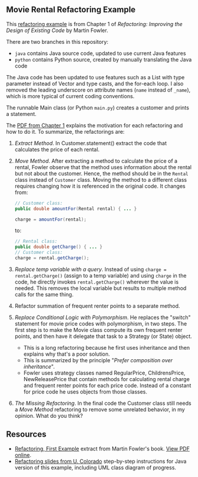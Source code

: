 ## Movie Rental Refactoring Example

This [refactoring example][refactoring_ch1] is from Chapter 1 of
_Refactoring: Improving the Design of Existing Code_ by Martin Fowler.  

There are two branches in this repository:

* `java` contains Java source code, updated to use current Java features
* `python` contains Python source, created by manually translating the Java code

The Java code has been updated to use features such as a List with type
parameter instead of Vector and type casts, and the for-each loop. 
I also removed the leading underscore on attribute names (`name` instead of `_name`),
which is more typical of current coding conventions.

The runnable Main class (or Python `main.py`) creates a customer and prints 
a statement.

The [PDF from Chapter 1][refactoring_ch1] explains the 
motivation for each refactoring and how to do it.
To summarize, the refactorings are:

1. *Extract Method*.  In Customer.statement() extract the code that
 calculates the price of each rental.
2. *Move Method*. After extracting a method to calculate the price of a rental,
Fowler observe that the method uses information about the rental but not 
about the customer.  Hence, the method should be in the `Rental` class instead
of `Customer` class. Moving the method to a different class requires changing how 
it is referenced in the original code. It changes from:
    ```java
    // Customer class:
    public double amountFor(Rental rental) { ... }
    
    charge = amountFor(rental);
    ```
    to:
    ```java
    // Rental class:
    public double getCharge() { ... }
    // Customer class:
    charge = rental.getCharge();
    ```
3. *Replace temp variable with a query*.  Instead of using `charge = rental.getCharge()` (assign to a temp variable) and using `charge` in the code, he directly invokes `rental.getCharge()` wherever the value is needed. 
This removes the local variable but results to multiple method calls for the same thing.
4. Refactor summation of frequent renter points to a separate method.
5. *Replace Conditional Logic with Polymorphism*. He replaces the "switch" statement for movie price codes
with polymorphism, in two steps.  The first step is to make the Movie class compute its own frequent renter points,
and then have it delegate that task to a Strategy (or State) object.
    * This is a long refactoring because he first uses inheritance and then explains why that's a poor solution.
    * This is summarized by the principle "*Prefer composition over inheritance*".
    * Fowler uses strategy classes named RegularPrice, ChildrensPrice, NewReleasePrice that
      contain methods for calculating rental charge and frequent renter points for each price code. 
      Instead of a constant for price code he uses objects from those classes.

6. *The Missing Refactoring*.  In the final code the Customer class still needs a *Move Method* refactoring to remove
some unrelated behavior, in my opinion.  What do you think?

[refactoring_ch1]: https://github.com/jbrucker/movierental/blob/master/refactoring-movierental.pdf
[refactoring_pdf]: https://github.com/jbrucker/movierental/raw/master/refactoring-movierental.pdf

## Resources

* [Refactoring, First Example][refactoring_pdf] extract from Martin Fowler's book. [View PDF online][refactoring_ch1].
* [Refactoring slides from U. Colorado](https://www.cs.colorado.edu/~kena/classes/6448/s05/lectures/lecture19.pdf) step-by-step instructions for Java version of this example, including UML class diagram of progress.
